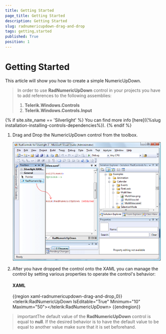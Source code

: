```yaml
---
title: Getting Started
page_title: Getting Started
description: Getting Started
slug: radnumericupdown-drag-and-drop
tags: getting,started
published: True
position: 1
---
```


# Getting Started


This article will show you how to create a simple NumericUpDown.

>In order to use __RadNumericUpDown__ control in your projects you have to add references to the following assemblies:
>	1. __Telerik.Windows.Controls__
>	2. __Telerik.Windows.Controls.Input__

{% if site.site_name == 'Silverlight' %}
You can find more info [here]({%slug installation-installing-controls-dependencies%}).
{% endif %}

1. Drag and Drop the NumericUpDown control from the toolbox.

	![](images/RadNumeric1.gif)

1. After you have dropped the control onto the XAML you can manage the control by setting various properties to operate the control's behavior:

	#### __XAML__

	{{region xaml-radnumericupdown-drag-and-drop_0}}
		<telerik:RadNumericUpDown IsEditable="True" Minimum="10" Maximum="50"></telerik:RadNumericUpDown>
	{{endregion}}

>importantThe default value of the __RadNumericUpDown__ control is equal to __null__. If the desired behavior is to have the default value to be equal to another value make sure that it is set beforehand.
